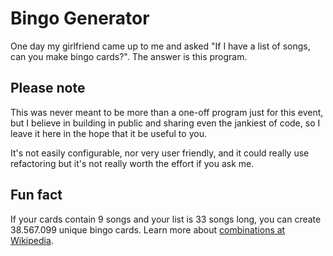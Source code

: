 # Bingo Generator

One day my girlfriend came up to me and asked "If I have a list of songs, can you make bingo cards?". The answer is this program.

## Please note

This was never meant to be more than a one-off program just for this event, but I believe in building in public and sharing even the jankiest of code, so I leave it here in the hope that it be useful to you.

It's not easily configurable, nor very user friendly, and it could really use refactoring but it's not really worth the effort if you ask me.


## Fun fact
If your cards contain 9 songs and your list is 33 songs long, you can create 38.567.099 unique bingo cards. Learn more about [combinations at Wikipedia](https://en.wikipedia.org/wiki/Combination).
